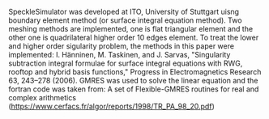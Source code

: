 SpeckleSimulator was developed at ITO, University of Stuttgart uisng boundary element method (or surface integral equation method). Two meshing methods are implemented, one is flat triangular element and the other one is quadrilateral higher order 10 edges element. 
To treat the lower and higher order sigularity problem, the methods in this paper were implemented: I. Hänninen, M. Taskinen, and J. Sarvas, "Singularity subtraction integral formulae for surface integral equations with RWG, rooftop and hybrid basis functions," Progress in Electromagnetics Research 63, 243–278 (2006).
GMRES was used to solve the linear equation and the fortran code was taken from: A set of Flexible-GMRES routines for real and complex arithmetics (https://www.cerfacs.fr/algor/reports/1998/TR_PA_98_20.pdf)

